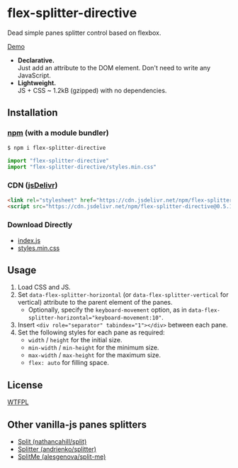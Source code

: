 # flex-splitter-directive

Dead simple panes splitter control based on flexbox.

[Demo](https://luncheon.github.io/flex-splitter-directive/)

* **Declarative.**  
  Just add an attribute to the DOM element. Don't need to write any JavaScript.
* **Lightweight.**  
  JS + CSS ~ 1.2kB (gzipped) with no dependencies.


## Installation

### [npm](https://www.npmjs.com/package/flex-splitter-directive) (with a module bundler)

```sh
$ npm i flex-splitter-directive
```

```js
import "flex-splitter-directive"
import "flex-splitter-directive/styles.min.css"
```

### CDN ([jsDelivr](https://www.jsdelivr.com/package/npm/flex-splitter-directive))

```html
<link rel="stylesheet" href="https://cdn.jsdelivr.net/npm/flex-splitter-directive@0.5.1/styles.min.css">
<script src="https://cdn.jsdelivr.net/npm/flex-splitter-directive@0.5.1"></script>
```

### Download Directly

* [index.js](https://cdn.jsdelivr.net/npm/flex-splitter-directive@0.5.1/index.js)
* [styles.min.css](https://cdn.jsdelivr.net/npm/flex-splitter-directive@0.5.1/styles.min.css)


## Usage

1. Load CSS and JS.
2. Set `data-flex-splitter-horizontal` (or `data-flex-splitter-vertical` for vertical) attribute to the parent element of the panes.
    * Optionally, specify the `keyboard-movement` option, as in `data-flex-splitter-horizontal="keyboard-movement:10"`.
3. Insert `<div role="separator" tabindex="1"></div>` between each pane.
4. Set the following styles for each pane as required:
    * `width` / `height` for the initial size.
    * `min-width` / `min-height` for the minimum size.
    * `max-width` / `max-height` for the maximum size.
    * `flex: auto` for filling space.


## License

[WTFPL](http://www.wtfpl.net/)


## Other vanilla-js panes splitters

* [Split (nathancahill/split)](https://github.com/nathancahill/split)
* [Splitter (andrienko/splitter)](https://github.com/andrienko/splitter)
* [SplitMe (alesgenova/split-me)](https://github.com/alesgenova/split-me)
